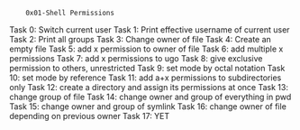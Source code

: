 		0x01-Shell Permissions
Task 0: Switch current user
Task 1: Print effective username of current user
Task 2: Print all groups
Task 3: Change owner of file
Task 4: Create an empty file
Task 5: add x permission to owner of file
Task 6: add multiple x permissions
Task 7: add x permissions to ugo
Task 8: give exclusive permission to others, unrestricted
Task 9: set mode by octal notation
Task 10: set mode by reference
Task 11: add a+x permissions to subdirectories only
Task 12: create a directory and assign its permissions at once
Task 13: change group of file
Task 14: change owner and group of everything in pwd
Task 15: change owner and group of symlink
Task 16: change owner of file depending on previous owner
Task 17: YET
